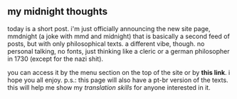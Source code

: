 ## my midnight thoughts
today is a short post. i'm just officially announcing the new site page, mmdnight (a joke with mmd and midnight) that is basically a second feed of posts, but with only philosophical texts. a different vibe, though. no personal talking, no fonts, just thinking like a cleric or a german philosopher in 1730 (except for the nazi shit).

you can access it by the menu section on the top of the site or by __this link__. i hope you all enjoy.
p.s.: this page will also have a pt-br version of the texts. this will help me show my _translation skills_ for anyone interested in it.